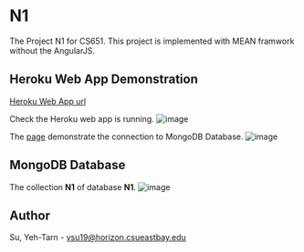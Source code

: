 # N1
The Project N1 for CS651. This project is implemented with MEAN framwork without the AngularJS.

## Heroku Web App Demonstration

[Heroku Web App url](https://cs651-n1-ysu19.herokuapp.com)

Check the Heroku web app is running.
![image](https://github.com/SuYehTarn/N1/blob/main/imgs/3.png)

The [page](https://cs651-n1-ysu19.herokuapp.com/db) demonstrate the connection to MongoDB Database.
![image](https://github.com/SuYehTarn/N1/blob/main/imgs/2.png)

## MongoDB Database

The collection **N1** of database **N1**.
![image](https://github.com/SuYehTarn/N1/blob/main/imgs/1.png)

## Author

Su, Yeh-Tarn - ysu19@horizon.csueastbay.edu
